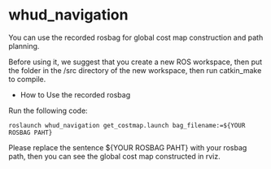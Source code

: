 # whud_navigation
You can use the recorded rosbag for global cost map construction and path planning.

Before using it, we suggest that you create a new ROS workspace, then put the folder in the /src directory of the new workspace, then run catkin_make to compile.

- How to Use the recorded rosbag

Run the following code:

```shell
roslaunch whud_navigation get_costmap.launch bag_filename:=${YOUR ROSBAG PAHT}
```

Please replace the sentence ${YOUR ROSBAG PAHT} with your rosbag path, then you can see the global cost map constructed in rviz.
